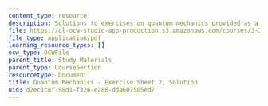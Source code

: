 ```yaml
---
content_type: resource
description: Solutions to exercises on quantum mechanics provided as a study aid.
file: https://ol-ocw-studio-app-production.s3.amazonaws.com/courses/3-23-electrical-optical-and-magnetic-properties-of-materials-fall-2007/d2ec1c8f98d1f326e288dda607505ed7_qm2_sol.pdf
file_type: application/pdf
learning_resource_types: []
ocw_type: OCWFile
parent_title: Study Materials
parent_type: CourseSection
resourcetype: Document
title: Quantum Mechanics - Exercise Sheet 2, Solution
uid: d2ec1c8f-98d1-f326-e288-dda607505ed7
---
```

